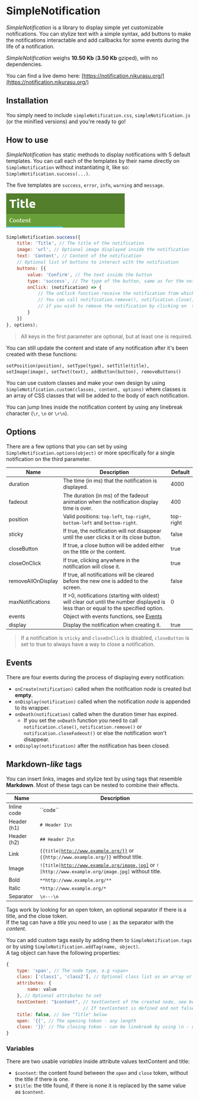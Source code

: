 # SimpleNotification

*SimpleNotification* is a library to display simple yet customizable notifications. 
You can stylize text with a simple syntax, add buttons to make the notifications interactable and add callbacks for some events during the life of a notification. 

*SimpleNotification* weighs **10.50 Kb** (**3.50 Kb** gziped), with no dependencies.

You can find a live demo here: [https://notification.nikurasu.org/](https://notification.nikurasu.org/)

## Installation

You simply need to include ``simpleNotification.css``, ``simpleNotification.js`` (or the minified versions) and you're ready to go!

## How to use

*SimpleNotification* has static methods to display notifications with 5 default templates. 
You can call each of the templates by their name directly on ``SimpleNotification`` without instantiating it, like so: ``SimpleNotification.success(...)``.  

The five templates are ``success``, ``error``, ``info``, ``warning`` and ``message``.

![Success notification](screenshots/success.png)

```javascript
SimpleNotification.success({
    title: 'Title', // The title of the notification
    image: 'url', // Optional image displayed inside the notification
    text: 'Content', // Content of the notification
    // Optional list of buttons to interact with the notification
    buttons: [{
        value: 'Confirm', // The text inside the button
        type: 'success', // The type of the button, same as for the notifications
        onClick: (notification) => {
            // The onClick function receive the notification from which the button has been clicked
            // You can call notification.remove(), notification.close() or notification.closeFadeout()
            // if you wish to remove the notification by clicking on  the buttons
        }
    }]
}, options);
```

> All keys in the first parameter are optional, but at least one is required.

You can still update the content and state of any notification after it's been created with these functions:

```
setPosition(position), setType(type), setTitle(title), setImage(image), setText(text), addButton(button), removeButtons()
```

You can use custom classes and make your own design by using ``SimpleNotification.custom(classes, content, options)`` where classes is an array of CSS classes that will be added to the body of each notification.

You can jump lines inside the notification content by using any linebreak character (``\r``, ``\n`` or ``\r\n``).

## Options

There are a few options that you can set by using ``SimpleNotification.options(object)`` or more specifically for a single notification on the third parameter.

| Name | Description | Default |
|---|---|---|
| duration | The time (in ms) that the notification is displayed. | 4000 |
| fadeout | The duration (in ms) of the fadeout animation when the notification display time is over. | 400 |
| position | Valid positions: ``top-left``, ``top-right``, ``bottom-left`` and ``bottom-right``. | top-right |
| sticky | If true, the notification will not disappear until the user clicks it or its close button. | false |
| closeButton | If true, a close button will be added either on the title or the content. | true |
| closeOnClick | If true, clicking anywhere in the notification will close it. | true |
| removeAllOnDisplay | If true, all notifications will be cleared before the new one is added to the screen. | false |
| maxNotifications | If >0, notifications (starting with oldest) will clear out until the number displayed is less than or equal to the specified option. | 0 |
| events | Object with events functions, see [Events](##Events) |
| display | Display the notification when creating it. | true |

> If a notification is ``sticky`` and ``closeOnClick`` is disabled, ``closeButton`` is set to true to always have a way to close a notification.

## Events

There are four events during the process of displaying every notification:

* ``onCreate(notification)`` called when the notification *node* is created but **empty**.
* ``onDisplay(notification)`` called when the notification *node* is appended to its wrapper.
* ``onDeath(notification)`` called when the duration timer has expired.  
    * If you set the ``onDeath`` function you need to call ``notification.close()``, ``notification.remove()`` or ``notification.closeFadeout()`` or else the notification won't disappear.
* ``onDisplay(notification)`` after the notification has been closed.

## Markdown-*like* tags

You can insert links, images and stylize text by using tags that resemble **Markdown**. 
Most of these tags can be nested to combine their effects.

| Name | Description |
|---|---|
| Inline code | \`\`code\`\` |
| Header (h1) | ``# Header 1\n`` |
| Header (h2) | ``## Header 2\n`` |
| Link | <code>{{title\|http://www.example.org/}}</code> or ``{{http://www.example.org/}}`` without title. |
| Image | <code>![title\|http://www.example.org/image.jpg]</code> or ``![http://www.example.org/image.jpg]`` without title. |
| Bold | ``**http://www.example.org/**`` |
| Italic | ``*http://www.example.org/*`` |
| Separator | ``\n---\n`` |

Tags work by looking for an open token, an optional separator if there is a title, and the close token.  
If the tag can have a *title* you need to use ``|`` as the separator with the *content*.

You can add custom tags easily by adding them to ``SimpleNotification.tags`` or by using ``SimpleNotification.addTag(name, object)``.  
A tag object can have the following properties:

```javascript
{
    type: 'span', // The node type, e.g <span>
    class: ['class1', 'class2'], // Optional class list as an array or string to use
    attributes: {
        name: value
    }, // Optional attributes to set
    textContent: "$content", // textContent of the created node, see below for variables
                             // If textContent is defined and not false the content cannot have childs (nested other tags)
    title: false, // See "Title" below
    open: '{{', // The opening token - any length
    close: '}}' // The closing token - can be linebreak by using \n - can also be empty
}
```

### Variables

There are two usable *variables* inside attribute values textContent and title:

* ``$content``: the content found between the ``open`` and ``close`` token, without the title if there is one.
* ``$title``: the title found, if there is none it is replaced by the same value as ``$content``.
